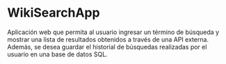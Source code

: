 # WikiSearchApp
Aplicación web que permita al usuario ingresar un término de búsqueda y mostrar una lista de resultados obtenidos a través de una API externa. Además, se desea guardar el historial de búsquedas realizadas por el usuario en una base de datos SQL.
